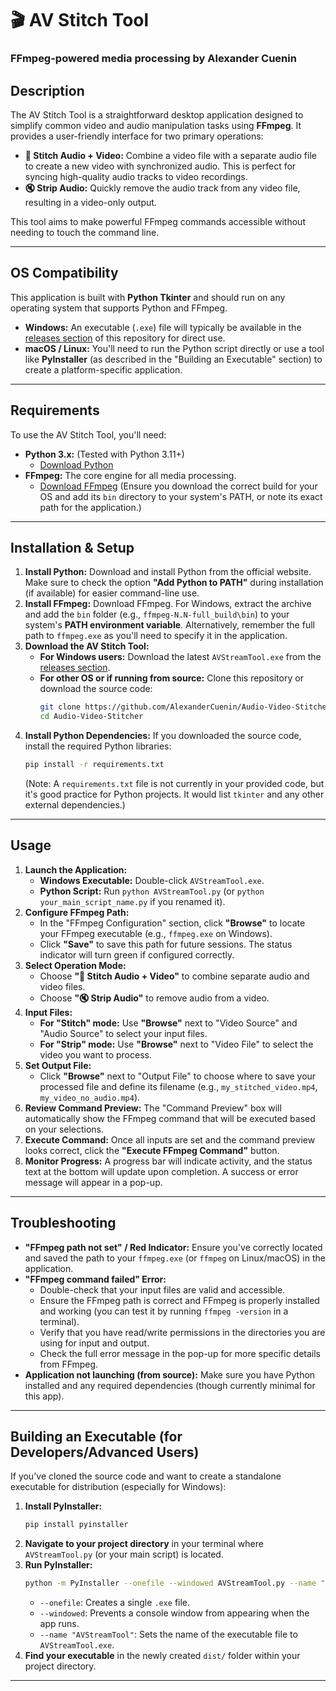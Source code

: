# 🎬 AV Stitch Tool

### FFmpeg-powered media processing by Alexander Cuenin

## Description

The AV Stitch Tool is a straightforward desktop application designed to simplify common video and audio manipulation tasks using **FFmpeg**. It provides a user-friendly interface for two primary operations:

  * **🔗 Stitch Audio + Video:** Combine a video file with a separate audio file to create a new video with synchronized audio. This is perfect for syncing high-quality audio tracks to video recordings.
  * **🔇 Strip Audio:** Quickly remove the audio track from any video file, resulting in a video-only output.

This tool aims to make powerful FFmpeg commands accessible without needing to touch the command line.

-----

## OS Compatibility

This application is built with **Python Tkinter** and should run on any operating system that supports Python and FFmpeg.

  * **Windows:** An executable (`.exe`) file will typically be available in the [releases section](https://www.google.com/search?q=https://github.com/AlexanderCuenin/Audio-Video-Stitcher/releases) of this repository for direct use.
  * **macOS / Linux:** You'll need to run the Python script directly or use a tool like **PyInstaller** (as described in the "Building an Executable" section) to create a platform-specific application.

-----

## Requirements

To use the AV Stitch Tool, you'll need:

  * **Python 3.x:** (Tested with Python 3.11+)
      * [Download Python](https://www.python.org/downloads/)
  * **FFmpeg:** The core engine for all media processing.
      * [Download FFmpeg](https://ffmpeg.org/download.html) (Ensure you download the correct build for your OS and add its `bin` directory to your system's PATH, or note its exact path for the application.)

-----

## Installation & Setup

1.  **Install Python:** Download and install Python from the official website. Make sure to check the option **"Add Python to PATH"** during installation (if available) for easier command-line use.
2.  **Install FFmpeg:** Download FFmpeg. For Windows, extract the archive and add the `bin` folder (e.g., `ffmpeg-N.N-full_build\bin`) to your system's **PATH environment variable**. Alternatively, remember the full path to `ffmpeg.exe` as you'll need to specify it in the application.
3.  **Download the AV Stitch Tool:**
      * **For Windows users:** Download the latest `AVStreamTool.exe` from the [releases section](https://www.google.com/search?q=https://github.com/AlexanderCuenin/Audio-Video-Stitcher/releases).
      * **For other OS or if running from source:** Clone this repository or download the source code:
        ```bash
        git clone https://github.com/AlexanderCuenin/Audio-Video-Stitcher.git
        cd Audio-Video-Stitcher
        ```
4.  **Install Python Dependencies:**
    If you downloaded the source code, install the required Python libraries:
    ```bash
    pip install -r requirements.txt
    ```
    (Note: A `requirements.txt` file is not currently in your provided code, but it's good practice for Python projects. It would list `tkinter` and any other external dependencies.)

-----

## Usage

1.  **Launch the Application:**
      * **Windows Executable:** Double-click `AVStreamTool.exe`.
      * **Python Script:** Run `python AVStreamTool.py` (or `python your_main_script_name.py` if you renamed it).
2.  **Configure FFmpeg Path:**
      * In the "FFmpeg Configuration" section, click **"Browse"** to locate your FFmpeg executable (e.g., `ffmpeg.exe` on Windows).
      * Click **"Save"** to save this path for future sessions. The status indicator will turn green if configured correctly.
3.  **Select Operation Mode:**
      * Choose **"🔗 Stitch Audio + Video"** to combine separate audio and video files.
      * Choose **"🔇 Strip Audio"** to remove audio from a video.
4.  **Input Files:**
      * **For "Stitch" mode:** Use **"Browse"** next to "Video Source" and "Audio Source" to select your input files.
      * **For "Strip" mode:** Use **"Browse"** next to "Video File" to select the video you want to process.
5.  **Set Output File:**
      * Click **"Browse"** next to "Output File" to choose where to save your processed file and define its filename (e.g., `my_stitched_video.mp4`, `my_video_no_audio.mp4`).
6.  **Review Command Preview:** The "Command Preview" box will automatically show the FFmpeg command that will be executed based on your selections.
7.  **Execute Command:** Once all inputs are set and the command preview looks correct, click the **"Execute FFmpeg Command"** button.
8.  **Monitor Progress:** A progress bar will indicate activity, and the status text at the bottom will update upon completion. A success or error message will appear in a pop-up.

-----

## Troubleshooting

  * **"FFmpeg path not set" / Red Indicator:** Ensure you've correctly located and saved the path to your `ffmpeg.exe` (or `ffmpeg` on Linux/macOS) in the application.
  * **"FFmpeg command failed" Error:**
      * Double-check that your input files are valid and accessible.
      * Ensure the FFmpeg path is correct and FFmpeg is properly installed and working (you can test it by running `ffmpeg -version` in a terminal).
      * Verify that you have read/write permissions in the directories you are using for input and output.
      * Check the full error message in the pop-up for more specific details from FFmpeg.
  * **Application not launching (from source):** Make sure you have Python installed and any required dependencies (though currently minimal for this app).

-----

## Building an Executable (for Developers/Advanced Users)

If you've cloned the source code and want to create a standalone executable for distribution (especially for Windows):

1.  **Install PyInstaller:**
    ```bash
    pip install pyinstaller
    ```
2.  **Navigate to your project directory** in your terminal where `AVStreamTool.py` (or your main script) is located.
3.  **Run PyInstaller:**
    ```bash
    python -m PyInstaller --onefile --windowed AVStreamTool.py --name "AVStreamTool"
    ```
      * `--onefile`: Creates a single `.exe` file.
      * `--windowed`: Prevents a console window from appearing when the app runs.
      * `--name "AVStreamTool"`: Sets the name of the executable file to `AVStreamTool.exe`.
4.  **Find your executable** in the newly created `dist/` folder within your project directory.

-----
